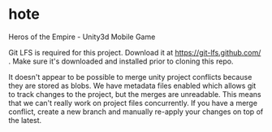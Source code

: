 # hote
Heros of the Empire - Unity3d Mobile Game

Git LFS is required for this project. Download it at https://git-lfs.github.com/ .  Make sure it's downloaded and installed prior to cloning this repo.

It doesn't appear to be possible to merge unity project conflicts because they are stored as blobs.  We have metadata files enabled which allows git to track changes to the project, but the merges are unreadable.  This means that we can't really work on project files concurrently.  If you have a merge conflict, create a new branch and manually re-apply your changes on top of the latest.
